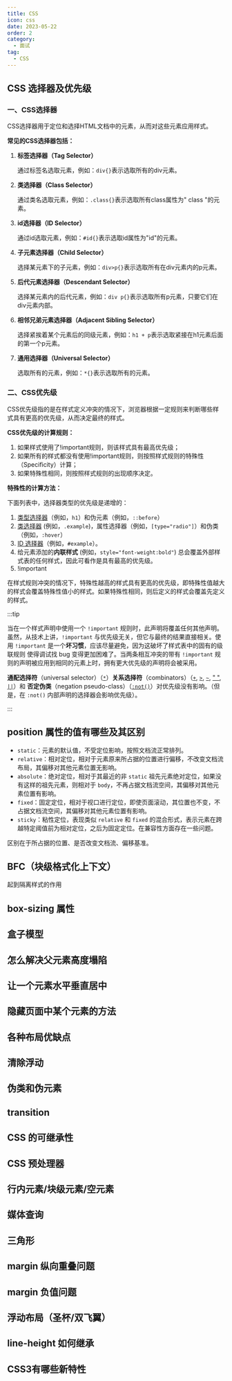 ```yaml
---
title: CSS
icon: css
date: 2023-05-22
order: 2
category:
  - 面试
tag:
  - CSS
---
```


## CSS 选择器及优先级

### 一、CSS选择器

CSS选择器用于定位和选择HTML文档中的元素，从而对这些元素应用样式。

**常见的CSS选择器包括：**

1. **标签选择器（Tag Selector）**

   通过标签名选取元素，例如：`div{}`表示选取所有的div元素。

2. **类选择器（Class Selector）**

   通过类名选取元素，例如：`.class{}`表示选取所有class属性为" class "的元素。

3. **id选择器（ID Selector）**

   通过id选取元素，例如：`#id{}`表示选取id属性为"id"的元素。

4. **子元素选择器（Child Selector）**

   选择某元素下的子元素，例如：`div>p{}`表示选取所有在div元素内的p元素。

5. **后代元素选择器（Descendant Selector）**

   选择某元素内的后代元素，例如：`div p{}`表示选取所有p元素，只要它们在div元素内部。

6. **相邻兄弟元素选择器（Adjacent Sibling Selector）**

   选择紧挨着某个元素后的同级元素，例如：`h1 + p`表示选取紧接在h1元素后面的第一个p元素。

7. **通用选择器（Universal Selector）**

   选取所有的元素，例如：`*{}`表示选取所有的元素。

### 二、CSS优先级

CSS优先级指的是在样式定义冲突的情况下，浏览器根据一定规则来判断哪些样式具有更高的优先级，从而决定最终的样式。

**CSS优先级的计算规则：**

1. 如果样式使用了!important规则，则该样式具有最高优先级；
2. 如果所有的样式都没有使用!important规则，则按照样式规则的特殊性（Specificity）计算；
3. 如果特殊性相同，则按照样式规则的出现顺序决定。

**特殊性的计算方法：**

下面列表中，选择器类型的优先级是递增的：

1. [类型选择器](https://developer.mozilla.org/zh-CN/docs/Web/CSS/Type_selectors)（例如，`h1`）和伪元素（例如，`::before`）
2. [类选择器](https://developer.mozilla.org/zh-CN/docs/Web/CSS/Class_selectors) (例如，`.example`)，属性选择器（例如，`[type="radio"]`）和伪类（例如，`:hover`）
3. [ID 选择器](https://developer.mozilla.org/zh-CN/docs/Web/CSS/ID_selectors)（例如，`#example`）。
4. 给元素添加的**内联样式** (例如，`style="font-weight:bold"`) 总会覆盖外部样式表的任何样式，因此可看作是具有最高的优先级。
5. !important

在样式规则冲突的情况下，特殊性越高的样式具有更高的优先级，即特殊性值越大的样式会覆盖特殊性值小的样式。如果特殊性相同，则后定义的样式会覆盖先定义的样式。

:::tip

当在一个样式声明中使用一个 `!important` 规则时，此声明将覆盖任何其他声明。虽然，从技术上讲，`!important` 与优先级无关，但它与最终的结果直接相关。使用 `!important` 是一个**坏习惯**，应该尽量避免，因为这破坏了样式表中的固有的级联规则 使得调试找 bug 变得更加困难了。当两条相互冲突的带有 `!important` 规则的声明被应用到相同的元素上时，拥有更大优先级的声明将会被采用。

**通配选择符**（universal selector）（[`*`](https://developer.mozilla.org/zh-CN/docs/Web/CSS/Universal_selectors)）**关系选择符**（combinators）（[`+`](https://developer.mozilla.org/zh-CN/docs/Web/CSS/Adjacent_sibling_combinator), [`>`](https://developer.mozilla.org/zh-CN/docs/Web/CSS/Child_combinator), [`~`](https://developer.mozilla.org/zh-CN/docs/Web/CSS/General_sibling_combinator), [" "](https://developer.mozilla.org/zh-CN/docs/Web/CSS/Descendant_combinator), [`||`](https://developer.mozilla.org/zh-CN/docs/Web/CSS/Column_combinator)）和 **否定伪类**（negation pseudo-class）（[`:not()`](https://developer.mozilla.org/zh-CN/docs/Web/CSS/:not)）对优先级没有影响。（但是，在 `:not()` 内部声明的选择器会影响优先级）。

:::

## position 属性的值有哪些及其区别

* `static`：元素的默认值，不受定位影响，按照文档流正常排列。
* `relative`：相对定位，相对于元素原来所占据的位置进行偏移，不改变文档流布局，其偏移对其他元素位置无影响。
* `absolute`：绝对定位，相对于其最近的非 `static` 祖先元素绝对定位，如果没有这样的祖先元素，则相对于 `body`，不再占据文档流空间，其偏移对其他元素位置有影响。
* `fixed`：固定定位，相对于视口进行定位，即使页面滚动，其位置也不变，不占据文档流空间，其偏移对其他元素位置有影响。
* `sticky`：粘性定位，表现类似 `relative` 和 `fixed` 的混合形式，表示元素在跨越特定阈值前为相对定位，之后为固定定位。在兼容性方面存在一些问题。

区别在于所占据的位置、是否改变文档流、偏移基准。

## BFC（块级格式化上下文）

起到隔离样式的作用

## box-sizing 属性

## 盒子模型

## 怎么解决父元素高度塌陷

## 让一个元素水平垂直居中

## 隐藏页面中某个元素的方法

## 各种布局优缺点


## 清除浮动

## 伪类和伪元素

## transition

## CSS 的可继承性

## CSS 预处理器

## 行内元素/块级元素/空元素

## 媒体查询

## 三角形

## margin 纵向重叠问题

## margin 负值问题

## 浮动布局（圣杯/双飞翼）

## line-height 如何继承

## CSS3有哪些新特性